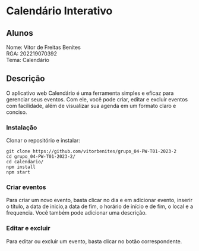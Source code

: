 # Calendário Interativo
## Alunos
Nome: Vitor de Freitas Benites\
RGA: 202219070392\
Tema: Calendário
## Descrição
O aplicativo web Calendário é uma ferramenta simples e eficaz para gerenciar seus eventos. Com ele, você pode criar, editar e excluir eventos com facilidade, além de visualizar sua agenda em um formato claro e conciso.
### Instalação
Clonar o repositório e instalar:
~~~
git clone https://github.com/vitorbenites/grupo_04-PW-T01-2023-2
cd grupo_04-PW-T01-2023-2/
cd calendario/
npm install
npm start
~~~
### Criar eventos
Para criar um novo evento, basta clicar no dia e em adicionar evento, inserir o título, a data de inicio,a data de fim, o horário de início e de fim, o local e a frequencia. Você também pode adicionar uma descrição.
### Editar e excluir
Para editar ou excluir um evento, basta clicar no botão correspondente.

